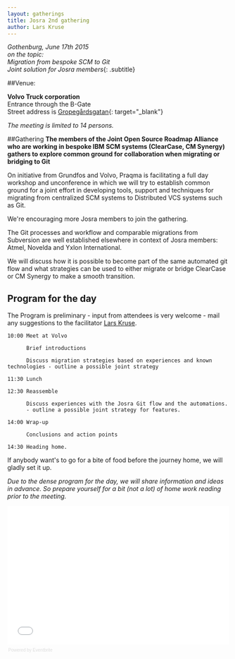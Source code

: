 ```yaml
---
layout: gatherings
title: Josra 2nd gathering
author: Lars Kruse
---
```


_Gothenburg, June 17th 2015<br/>
on the topic:<br/>
Migration from bespoke SCM to Git<br/>
Joint solution for Josra members_{: .subtitle}

##Venue:

__Volvo Truck corporation__<br/>
Entrance through the B-Gate<br/>
Street address is [Gropegårdsgatan](https://www.google.se/maps/search/gropeg%C3%A5rdsgatan+volvo/@57.7163365,11.92203,17z/data=!3m1!4b1){: target="\_blank"}

_The meeting is limited to 14 persons._

##Gathering
__The members of the Joint Open Source Roadmap Alliance who are working in bespoke IBM SCM systems (ClearCase, CM Synergy) gathers to explore common ground for collaboration when migrating or bridging to Git__

On initiative from Grundfos and Volvo, Praqma is facilitating a full day workshop and unconference in which we will try to establish common ground for a joint effort in developing tools, support and techniques for migrating from centralized SCM systems to Distributed VCS systems such as Git.

We're encouraging more Josra members to join the gathering.

The Git processes and workflow and comparable migrations  from Subversion are well established elsewhere in context of Josra members: Atmel, Novelda and Yxlon International.

We will discuss how it is possible to become part of the same automated git flow and what strategies can be used to either migrate or bridge ClearCase or CM Synergy to make a smooth transition.

## Program for the day

The Program is preliminary - input from attendees is very welcome - mail any suggestions to the facilitator [Lars Kruse](mailto:lak@praqma.net).

    10:00 Meet at Volvo

          Brief introductions

          Discuss migration strategies based on experiences and known technologies - outline a possible joint strategy

    11:30 Lunch

    12:30 Reassemble

          Discuss experiences with the Josra Git flow and the automations.
          - outline a possible joint strategy for features.

    14:00 Wrap-up

          Conclusions and action points

    14:30 Heading home.

If anybody want's to go for a bite of food before the journey home, we will gladly set it up.


_Due to the dense program for the day, we will share information and ideas in advance. So prepare yourself for a bit (not a lot) of home work reading prior to the meeting._



<div style="width:100%; text-align:left;" ><iframe  src="//eventbrite.com/tickets-external?eid=17080605551&ref=etckt" frameborder="0" height="314" width="100%" vspace="0" hspace="0" marginheight="5" marginwidth="5" scrolling="auto" allowtransparency="true"></iframe><div style="font-family:Helvetica, Arial; font-size:10px; padding:5px 0 5px; margin:2px; width:100%; text-align:left;" ><a class="powered-by-eb" style="color: #dddddd; text-decoration: none;" target="\_blank" href="http://www.eventbrite.com/r/etckt">Powered by Eventbrite</a></div></div>

<!--agenda>
  <timeslot>
    <start>&nbsp;</start>
    <point class="header">
      <strong>1st Josra gathering</strong><br/>
      Oslo April 30th
    </point>
  </timeslot>

  <timeslot>
    <start>8:00</start>
    <point>Sign-in, light breakfast</point>
  </timeslot>

  <timeslot>
    <start>8:50</start>
    <point><strong>Welcome</strong><br/>Present agenda for the day</point>
  </timeslot>

  <timeslot>
    <start>9:00</start>
    <point>
      <strong>Free riders vs innovators</strong><br/>
      High view presentation of the JOSRA concepts, KanBans, work process etc.
    </point>
  </timeslot>

  <timeslot>
    <start>9:15</start>
    <point>
      <strong>Round table presentations</strong><br/>
      Each corporate member presents themselves
    </point>
  </timeslot>

  <timeslot>
    <start>9:45</start>
    <point>
      <strong>Two lightning talks</strong><br/>
      Short ~10 minute presentations of the BoF topics
    </point>
  </timeslot>


  <timeslot>
    <start>10:10</start>
    <point id="two-tracks">
      <strong>Birds of a Feather</strong>
      <br/>Flock A
    </point>
    <point id="two-tracks">
      <strong>Birds of a Feather</strong>
      <br/>Flock B
    </point>
  </timeslot>

  <timeslot>
    <start>&nbsp;</start>
    <point class="header">
      The speakers from the lightning talks will have one slot each,<br/>
      discussions are guided by a facilitator.
    </point>
  </timeslot>

  <timeslot>
    <start>11:10</start>
    <point>
      <strong>Wrap-up BoF - Flock A</strong><br/>
    </point>
  </timeslot>

  <timeslot>
    <start>11:20</start>
    <point>
      <strong>Wrap-up BoF - Flock B</strong><br/>
    </point>
  </timeslot>

  <timeslot>
    <start>11:30</start>
    <point class="break">Lunch</point>
  </timeslot>

  <timeslot>
    <start>12:45</start>
    <point>
      <strong>Two more lightning talks</strong><br/>
      Short ~10 minute presentations of the BoF topics
    </point>
  </timeslot>


  <timeslot>
    <start>13:10</start>
    <point id="two-tracks">
      <strong>Birds of a Feather</strong>
      <br/>Flock C
    </point>
    <point id="two-tracks">
      <strong>Birds of a Feather</strong>
      <br/>Flock D
    </point>
  </timeslot>

  <timeslot>
    <start>&nbsp;</start>
    <point class="header">
      The speakers from the lightning talks will have one slot each,<br/>
      discussions are guided by a facilitator.
    </point>
  </timeslot>

  <timeslot>
    <start>14:10</start>
    <point>
      <strong>Wrap-up BoF - Flock C</strong><br/>
    </point>
  </timeslot>

  <timeslot>
    <start>14:20</start>
    <point>
      <strong>Wrap-up BoF - Flock D</strong><br/>
    </point>
  </timeslot>

  <timeslot>
    <start>14:30</start>
    <point>
      <strong>Gather around KanBan planning in groups</strong><br/>
    </point>
  </timeslot>

  <timeslot>
    <start>15:45</start>
    <point>
      <strong>Evaluation</strong><br/>
    </point>
  </timeslot>

  <timeslot>
    <start>16:00</start>
    <point>
      <strong>Good bye</strong><br/>
    </point>
  </timeslot>


</agenda-->
